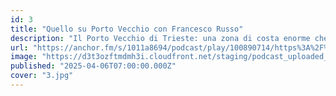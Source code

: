 ```yaml
---
id: 3
title: "Quello su Porto Vecchio con Francesco Russo"
description: "Il Porto Vecchio di Trieste: una zona di costa enorme che parte dalla stazione centrale e arriva fino a Barcola. Per decenni rimasta chiusa e inutilizzata, quasi tenuta nascosta al resto della città. Dal 2014 il Comune ne è il legittimo proprietario grazie a un legge promossa dall'allora senatore Francesco Russo. Ed è proprio con Francesco Russo che ripercorriamo il passato ma soprattutto quello che potrebbe essere il futuro di Porto Vecchio."
url: "https://anchor.fm/s/1011a8694/podcast/play/100890714/https%3A%2F%2Fd3ctxlq1ktw2nl.cloudfront.net%2Fstaging%2F2025-3-5%2F803db5e1-48b2-0069-3238-80cc59a7a5ce.mp3"
image: "https://d3t3ozftmdmh3i.cloudfront.net/staging/podcast_uploaded_episode/43034829/43034829-1743893575884-59f20cdd5d89e.jpg"
published: "2025-04-06T07:00:00.000Z"
cover: "3.jpg"
---
```

